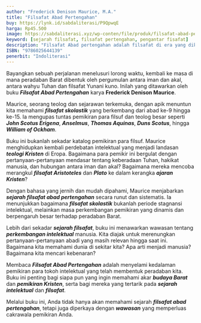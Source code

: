 ```yaml
---
author: "Frederick Denison Maurice, M.A."
title: "Filsafat Abad Pertengahan"
buy: https://lynk.id/sabdaliterasi/P9QpwqE
harga: Rp45.500
image: https://sabdaliterasi.xyz/wp-conten/file/produk/filsafat-abad-pertengahan.jpg
keyword: [sejarah filsafat, filsafat pertengahan, pengantar fisafat]
description: "Filsafat Abad pertengahan adalah filsafat di era yang dikenal sebagai abad pertengahan (medieval atau Middle Ages), periode sejarah yang membentang da..."
ISBN: "9786025644139"
penerbit: "Indoliterasi"
---
```

<p>Bayangkan sebuah perjalanan menelusuri lorong waktu, kembali ke masa di mana peradaban Barat dibentuk oleh pergumulan antara iman dan akal, antara wahyu Tuhan dan filsafat Yunani kuno. Inilah yang ditawarkan oleh buku <em><strong>Filsafat Abad Pertengahan</strong></em> karya <strong>Frederick Denison Maurice</strong>.</p><p>Maurice, seorang teolog dan sejarawan terkemuka, dengan apik menuntun kita memahami <em><strong>filsafat skolastik</strong></em> yang berkembang dari abad ke-9 hingga ke-15. Ia mengupas tuntas pemikiran para filsuf dan teolog besar seperti <em><strong>John Scotus Erigena</strong></em>, <em><strong>Anselmus</strong></em>, <em><strong>Thomas Aquinas</strong></em>, <em><strong>Duns Scotus</strong></em>, hingga <em><strong>William of Ockham</strong></em>.</p><p>Buku ini bukanlah sekadar katalog pemikiran para filsuf. Maurice menghidupkan kembali perdebatan intelektual yang menjadi landasan <em><strong>teologi Kristen</strong></em> di Eropa. Bagaimana para pemikir ini bergulat dengan pertanyaan-pertanyaan mendasar tentang keberadaan Tuhan, hakikat manusia, dan hubungan antara iman dan akal? Bagaimana mereka mencoba merangkul <em><strong>filsafat Aristoteles</strong></em> dan <em><strong>Plato</strong></em> ke dalam kerangka <em><strong>ajaran Kristen</strong></em>?</p><p>Dengan bahasa yang jernih dan mudah dipahami, Maurice menjabarkan <em><strong>sejarah filsafat abad pertengahan</strong></em> secara runut dan sistematis. Ia menunjukkan bagaimana <em><strong>filsafat skolastik</strong></em> bukanlah periode stagnansi intelektual, melainkan masa perkembangan pemikiran yang dinamis dan berpengaruh besar terhadap peradaban Barat.</p><p>Lebih dari sekadar <em><strong>sejarah filsafat</strong></em>, buku ini menawarkan wawasan tentang <em><strong>perkembangan intelektual</strong></em> manusia. Kita diajak untuk merenungkan pertanyaan-pertanyaan abadi yang masih relevan hingga saat ini. Bagaimana kita memahami dunia di sekitar kita? Apa arti menjadi manusia? Bagaimana kita mencari kebenaran?</p><p>Membaca <em><strong>Filsafat Abad Pertengahan</strong></em> adalah menyelami kedalaman pemikiran para tokoh intelektual yang telah membentuk peradaban kita. Buku ini penting bagi siapa pun yang ingin memahami akar <em><strong>budaya Barat</strong></em> dan <em><strong>pemikiran Kristen</strong></em>, serta bagi mereka yang tertarik pada <em><strong>sejarah intelektual</strong></em> dan <em><strong>filsafat</strong></em>.</p><p>Melalui buku ini, Anda tidak hanya akan memahami sejarah <em><strong>filsafat abad pertengahan</strong></em>, tetapi juga diperkaya dengan <em><strong>wawasan</strong></em> yang memperluas cakrawala pemikiran Anda.</p>


